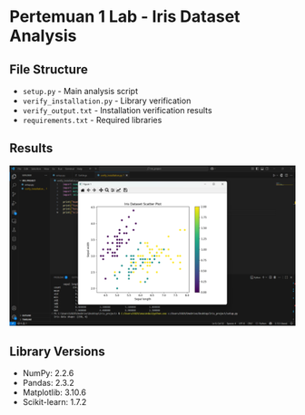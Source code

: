 # Pertemuan 1 Lab - Iris Dataset Analysis

## File Structure
- `setup.py` - Main analysis script
- `verify_installation.py` - Library verification
- `verify_output.txt` - Installation verification results
- `requirements.txt` - Required libraries

## Results
![Iris Dataset Plot](setup.png)

## Library Versions
- NumPy: 2.2.6
- Pandas: 2.3.2
- Matplotlib: 3.10.6
- Scikit-learn: 1.7.2